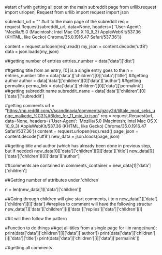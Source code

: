 #start of with getting all post on the main subreddit page
from urllib.request import urlopen, Request
from urllib import request
import json

subreddit_url = "" #url to the main page of the subreddit
req = request.Request(subreddit_url, data=None, headers={
        'User-Agent': 'Mozilla/5.0 (Macintosh; Intel Mac OS X 10_9_3) AppleWebKit/537.36 (KHTML, like Gecko) Chrome/35.0.1916.47 Safari/537.36'})

content = request.urlopen(req).read()
my_json = content.decode('utf8')
data = json.loads(my_json)

##getting number of entries
entries_number = data['data']['dist']

##getting title from an entry, [0] is a single entry goes to the n = entries_number
title = data['data']['children'][0]['data']['title']
##getting author 
author = data['data']['children'][0]['data']['author']
##getting permalink
perma_link = data['data']['children'][0]['data']['permalink']
##getting subreddit name
subreddit_name  = data['data']['children'][0]['data']['subreddit']


#getting comments
url = "https://np.reddit.com/r/scandinavia/comments/gzcy2d/tiltale_mod_seks_unge_malkede_%C3%A6ldre_for_11_mio_kr.json"
req = request.Request(url, data=None, headers={'User-Agent': 'Mozilla/5.0 (Macintosh; Intel Mac OS X 10_9_3) AppleWebKit/537.36 (KHTML, like Gecko) Chrome/35.0.1916.47 Safari/537.36'})
content = request.urlopen(req).read()
page_json = content.decode('utf8')
new_data = json.loads(page_json)

##getting title and author (which has already been done in previous step, but if needed)
new_data[0]['data']['children'][0]['data']['title']
new_data[0]['data']['children'][0]['data']['author']

##comments are contained in
comments_container = new_data[1]['data']['children']

##Getting number of attributes under 'children'

n = len(new_data[1]['data']['children'])

##Going through children will give start comments, i to n
new_data[1]['data']['children'][i]['data']
##replies to comment will have the following structur
new_data[1]['data']['children'][i]['data']['replies']['data']['children'][i]

##it will then follow the pattern

#Function to do things
##get all titles from a single page
for i in range(num):
	print(data['data']['children'][i]['data']['author'])
	print(data['data']['children'][i]['data']['title'])
	print(data['data']['children'][i]['data']['permalink'])

##getting all comments
